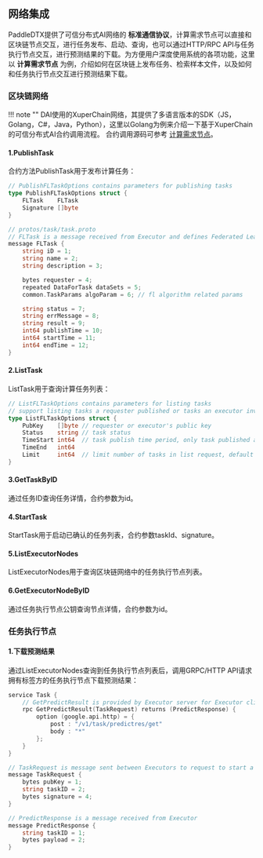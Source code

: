 ## 网络集成
PaddleDTX提供了可信分布式AI网络的 **标准通信协议**，计算需求节点可以直接和区块链节点交互，进行任务发布、启动、查询，也可以通过HTTP/RPC API与任务执行节点交互，进行预测结果的下载。为方便用户深度使用系统的各项功能，这里以 **计算需求节点** 为例，介绍如何在区块链上发布任务、检索样本文件，以及如何和任务执行节点交互进行预测结果下载。


### 区块链网络
!!! note ""
    DAI使用的XuperChain网络，其提供了多语言版本的SDK（JS，Golang，C#，Java，Python），这里以Golang为例来介绍一下基于XuperChain的可信分布式AI合约调用流程。
	合约调用源码可参考 [计算需求节点](https://github.com/PaddlePaddle/PaddleDTX/blob/master/dai/requester/client/client.go)。

#### 1.PublishTask
合约方法PublishTask用于发布计算任务：
``` go linenums="1"
// PublishFLTaskOptions contains parameters for publishing tasks
type PublishFLTaskOptions struct {
	FLTask    FLTask
	Signature []byte
}

// protos/task/task.proto
// FLTask is a message received from Executor and defines Federated Learning Task based on MPC
message FLTask {
    string iD = 1;
    string name = 2;
    string description = 3;

    bytes requester = 4;
    repeated DataForTask dataSets = 5;
	common.TaskParams algoParam = 6; // fl algorithm related params

	string status = 7;
	string errMessage = 8;
	string result = 9;
	int64 publishTime = 10;
	int64 startTime = 11;
	int64 endTime = 12;
}
```
#### 2.ListTask
ListTask用于查询计算任务列表：
``` go linenums="1"
// ListFLTaskOptions contains parameters for listing tasks
// support listing tasks a requester published or tasks an executor involved
type ListFLTaskOptions struct {
	PubKey    []byte // requester or executor's public key
	Status    string // task status
	TimeStart int64  // task publish time period, only task published after TimeStart and before TimeEnd will be listed
	TimeEnd   int64  
	Limit     int64  // limit number of tasks in list request, default 'all'
}
```
#### 3.GetTaskByID
通过任务ID查询任务详情，合约参数为id。

#### 4.StartTask
StartTask用于启动已确认的任务列表，合约参数taskId、signature。

#### 5.ListExecutorNodes
ListExecutorNodes用于查询区块链网络中的任务执行节点列表。

#### 6.GetExecutorNodeByID
通过任务执行节点公钥查询节点详情，合约参数为id。

### 任务执行节点
#### 1.下载预测结果
通过ListExecutorNodes查询到任务执行节点列表后，调用GRPC/HTTP API请求拥有标签方的任务执行节点下载预测结果：
``` go linenums="1"
service Task {
	// GetPredictResult is provided by Executor server for Executor client to get prediction result.
    rpc GetPredictResult(TaskRequest) returns (PredictResponse) {
        option (google.api.http) = {
            post : "/v1/task/predictres/get"
            body : "*"
        };
    }
}

// TaskRequest is message sent between Executors to request to start a task. 
message TaskRequest {
    bytes pubKey = 1;
    string taskID = 2;
    bytes signature = 4;
}

// PredictResponse is a message received from Executor 
message PredictResponse {
    string taskID = 1;
    bytes payload = 2; 
}

```

<br>

